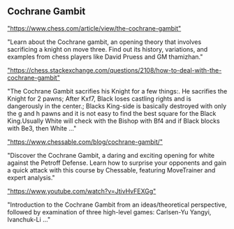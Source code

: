 <h2>Cochrane Gambit</h2>
<p><a href="https://www.chess.com/article/view/the-cochrane-gambit">"https://www.chess.com/article/view/the-cochrane-gambit"</a></p>

<p>"Learn about the Cochrane gambit, an opening theory that involves sacrificing a knight on move three. Find out its history, variations, and examples from chess players like David Pruess and GM thamizhan." </p>

<p><a href="https://chess.stackexchange.com/questions/2108/how-to-deal-with-the-cochrane-gambit">"https://chess.stackexchange.com/questions/2108/how-to-deal-with-the-cochrane-gambit"</a></p>

<p>"The Cochrane Gambit sacrifies his Knight for a few things:. He sacrifies the Knight for 2 pawns; After Kxf7, Black loses castling rights and is dangerously in the center.; Blacks King-side is basically destroyed with only the g and h pawns and it is not easy to find the best square for the Black King.Usually White will check with the Bishop with Bf4 and if Black blocks with Be3, then White ..." </p>

<p><a href="https://www.chessable.com/blog/cochrane-gambit/">"https://www.chessable.com/blog/cochrane-gambit/"</a></p>

<p>"Discover the Cochrane Gambit, a daring and exciting opening for white against the Petroff Defense. Learn how to surprise your opponents and gain a quick attack with this course by Chessable, featuring MoveTrainer and expert analysis." </p>

<p><a href="https://www.youtube.com/watch?v=JtivHvFEXGg">"https://www.youtube.com/watch?v=JtivHvFEXGg"</a></p>

<p>"Introduction to the Cochrane Gambit from an ideas/theoretical perspective, followed by examination of three high-level games: Carlsen-Yu Yangyi, Ivanchuk-Li ..." </p>

